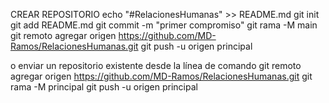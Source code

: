 CREAR REPOSITORIO
echo "#RelacionesHumanas" >> README.md 
git init 
git add README.md 
git commit -m "primer compromiso" 
git rama -M main 
git remoto agregar origen https://github.com/MD-Ramos/RelacionesHumanas.git
 git push -u origen principal



 o enviar un repositorio existente desde la línea de comando
 git remoto agregar origen https://github.com/MD-Ramos/RelacionesHumanas.git
 git rama -M principal 
git push -u origen principal
